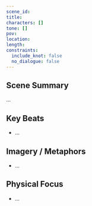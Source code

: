 ```yaml
---
scene_id: 
title: 
characters: []
tone: []
pov: 
location: 
length: 
constraints:
  include_knot: false
  no_dialogue: false
---
```


## Scene Summary

...

## Key Beats

- ...

## Imagery / Metaphors

- ...

## Physical Focus

- ...